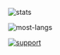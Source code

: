 ![stats](https://github-readme-stats.vercel.app/api?username=dwisiswant0&show_icons=true&hide_title=true&count_private=true&theme=radical)

![most-langs](https://github-readme-stats.vercel.app/api/top-langs/?username=dwisiswant0&layout=compact&hide=javascript,html&&theme=radical)

[![support](https://img.shields.io/badge/$-support-ff69b4.svg?style=flat)](https://paypal.me/dw1s)  


<!--
**dwisiswant0/dwisiswant0** is a ✨ _special_ ✨ repository because its `README.md` (this file) appears on your GitHub profile.

Here are some ideas to get you started:

- 🔭 I’m currently working on ...
- 🌱 I’m currently learning ...
- 👯 I’m looking to collaborate on ...
- 🤔 I’m looking for help with ...
- 💬 Ask me about ...
- 📫 How to reach me: ...
- 😄 Pronouns: ...
- ⚡ Fun fact: ...
-->
